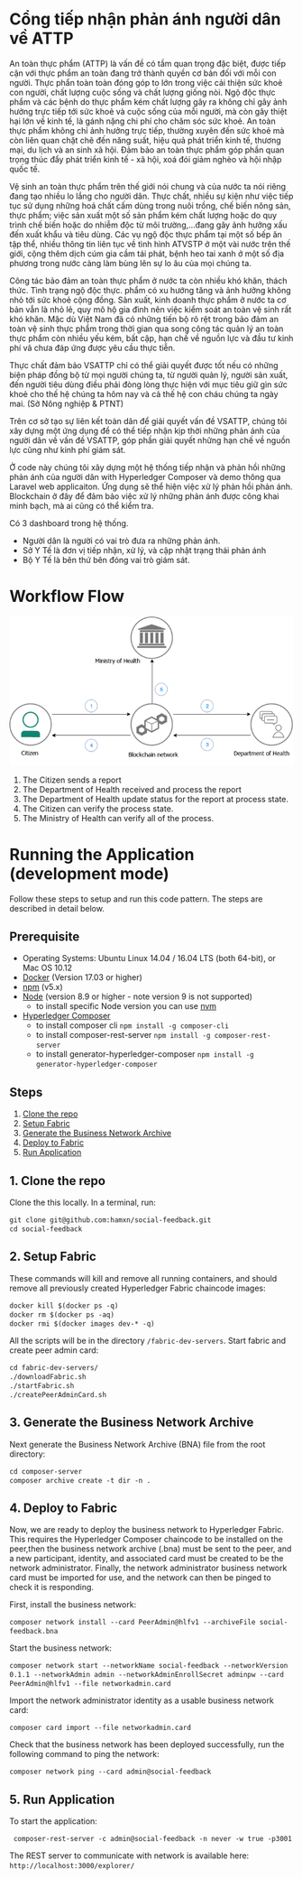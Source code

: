 # Cổng tiếp nhận phản ánh người dân về ATTP
An toàn thực phẩm (ATTP) là vấn đề có tầm quan trọng đặc biệt, được tiếp cận với thực phẩm an toàn đang trở thành quyền cơ bản đối với mỗi con người. Thực phẩn toàn toàn đóng góp to lớn trong việc cải thiện sức khoẻ con người, chất lượng cuộc sống và chất lượng giống nòi. Ngộ độc thực phẩm và các bệnh do thực phẩm kém chất lượng gây ra không chỉ gây ảnh hưởng trực tiếp tới sức khoẻ và cuộc sống của mỗi người, mà còn gây thiệt hại lớn về kinh tế, là gánh nặng chi phí cho chăm sóc sức khoẻ. An toàn thực phẩm không chỉ ảnh hưởng trực tiếp, thường xuyên đến sức khoẻ mà còn liên quan chặt chẽ đến năng suất, hiệu quả phát triển kinh tế, thương mại, du lịch và an sinh xã hội. Đảm bảo an toàn thực phẩm góp phần quan trọng thúc đẩy phát triển kinh tế - xã hội, xoá đói giảm nghèo và hội nhập quốc tế.

Vệ sinh an toàn thực phẩm trên thế giới nói chung và của nước ta nói riêng đang tạo nhiều lo lắng cho người dân. Thực chất, nhiều sự kiện như việc tiếp tục sử dụng những hoá chất cấm dùng trong nuôi trồng, chế biến nông sản, thực phẩm; việc sản xuất một số sản phẩm kém chất lượng hoặc do quy trình chế biến hoặc do nhiễm độc từ môi trường,...đang gây ảnh hưởng xấu đến xuất khẩu và tiêu dùng. Các vụ ngộ độc thực phẩm tại một số bếp ăn tập thể, nhiều thông tin liên tục về tình hình ATVSTP ở một vài nước trên thế giới, cộng thêm dịch cúm gia cầm tái phát, bệnh heo tai xanh ở một số địa phương trong nước càng làm bùng lên sự lo âu của mọi chúng ta.

Công tác bảo đảm an toàn thực phẩm ở nước ta còn nhiều khó khăn, thách thức. Tình trạng ngộ độc thực. phẩm có xu hướng tăng và ảnh hưởng không nhỏ tới sức khoẻ cộng đồng. Sản xuất, kinh doanh thực phẩm ở nước ta cơ bản vẫn là nhỏ lẻ, quy mô hộ gia đình nên việc kiểm soát an toàn vệ sinh rất khó khăn. Mặc dù Việt Nam đã có những tiến bộ rõ rệt trong bảo đảm an toàn vệ sinh thực phẩm trong thời gian qua song công tác quản lý an toàn thực phẩm còn nhiều yếu kém, bất cập, hạn chế về nguồn lực và đầu tư kinh phí vã chưa đáp ứng được yêu cầu thực tiễn.

Thực chất đảm bảo VSATTP chỉ có thể giải quyết được tốt nếu có những biện pháp đồng bộ từ mọi người chúng ta, từ người quản lý, người sản xuất, đến người tiêu dùng điều phải đòng lòng thực hiện với mục tiêu giữ gìn sức khoẻ cho thế hệ chúng ta hôm nay và cả thế hệ con cháu chúng ta ngày mai. (Sở Nông nghiệp & PTNT)

Trên cơ sở tạo sự liên kết toàn dân để giải quyết vấn đề VSATTP, chúng tôi xây dựng một ứng dụng để có thể tiếp nhận kịp thời những phản ánh của người dân về vấn đề VSATTP, góp phần giải quyết những hạn chế về nguồn lực cũng như kinh phí giám sát.

Ở code này chúng tôi xây dựng một hệ thống tiếp nhận và phản hồi những phản ánh của người dân with Hyperledger Composer và demo thông qua Laravel web applicaiton. Ứng dụng sẽ thể hiện việc xử lý phản hồi phản ánh. Blockchain ở đây để đảm bảo việc xử lý những phản ánh được công khai minh bạch, mà ai cũng có thể kiểm tra.

Có 3 dashboard trong hệ thống. 
- Người dân là người có vai trò đưa ra những phản ánh. 
- Sở Y Tế là đơn vị tiếp nhận, xử lý, và cập nhật trạng thái phản ánh
- Bộ Y Tế là bên thứ bên đóng vai trò giám sát.

# Workflow Flow
![Workflow Flow](https://github.com/hamxn/social-feedback/blob/master/workflow.jpg)

1. The Citizen sends a report
2. The Department of Health received and process the report
3. The Department of Health update status for the report at process state.
4. The Citizen can verify the process state.
5. The Ministry of Health can verify all of the process.

#  Running the Application (development mode)
Follow these steps to setup and run this code pattern. The steps are described in detail below.

## Prerequisite
- Operating Systems: Ubuntu Linux 14.04 / 16.04 LTS (both 64-bit), or Mac OS 10.12
- [Docker](https://www.docker.com/) (Version 17.03 or higher)
- [npm](https://www.npmjs.com/)  (v5.x)
- [Node](https://nodejs.org/en/) (version 8.9 or higher - note version 9 is not supported)
  * to install specific Node version you can use [nvm](https://davidwalsh.name/nvm)
- [Hyperledger Composer](https://hyperledger.github.io/composer/installing/development-tools.html)
  * to install composer cli
    `npm install -g composer-cli`
  * to install composer-rest-server
    `npm install -g composer-rest-server`
  * to install generator-hyperledger-composer
    `npm install -g generator-hyperledger-composer`

## Steps
1. [Clone the repo](#1-clone-the-repo)
2. [Setup Fabric](#2-setup-fabric)
3. [Generate the Business Network Archive](#3-generate-the-business-network-archive)
4. [Deploy to Fabric](#4-deploy-to-fabric)
5. [Run Application](#5-run-application)

## 1. Clone the repo

Clone the this locally. In a terminal, run:

```
git clone git@github.com:hamxn/social-feedback.git
cd social-feedback
```

## 2. Setup Fabric

These commands will kill and remove all running containers, and should remove all previously created Hyperledger Fabric chaincode images:

```none
docker kill $(docker ps -q)
docker rm $(docker ps -aq)
docker rmi $(docker images dev-* -q)
```

All the scripts will be in the directory `/fabric-dev-servers`.  Start fabric and create peer admin card:

```
cd fabric-dev-servers/
./downloadFabric.sh
./startFabric.sh
./createPeerAdminCard.sh
```

## 3. Generate the Business Network Archive

Next generate the Business Network Archive (BNA) file from the root directory:

```
cd composer-server
composer archive create -t dir -n .
```

## 4. Deploy to Fabric

Now, we are ready to deploy the business network to Hyperledger Fabric. This requires the Hyperledger Composer chaincode to be installed on the peer,then the business network archive (.bna) must be sent to the peer, and a new participant, identity, and associated card must be created to be the network administrator. Finally, the network administrator business network card must be imported for use, and the network can then be pinged to check it is responding.

First, install the business network:

```
composer network install --card PeerAdmin@hlfv1 --archiveFile social-feedback.bna
```

Start the business network:

```
composer network start --networkName social-feedback --networkVersion 0.1.1 --networkAdmin admin --networkAdminEnrollSecret adminpw --card PeerAdmin@hlfv1 --file networkadmin.card
```

Import the network administrator identity as a usable business network card:

```
composer card import --file networkadmin.card
```

Check that the business network has been deployed successfully, run the following command to ping the network:
```
composer network ping --card admin@social-feedback
```

## 5. Run Application

To start the application:

```
 composer-rest-server -c admin@social-feedback -n never -w true -p3001
```

The REST server to communicate with network is available here:
`http://localhost:3000/explorer/`

